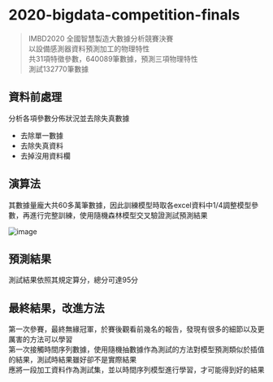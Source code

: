 # 2020-bigdata-competition-finals
>IMBD2020 全國智慧製造大數據分析競賽決賽<br>
>以設備感測器資料預測加工的物理特性<br>
>共31項特徵參數，640089筆數據，預測三項物理特性<br>
>測試132770筆數據<br>

## 資料前處理
分析各項參數分佈狀況並去除失真數據

- 去除單一數據
- 去除失真資料
- 去掉沒用資料欄

## 演算法
其數據量龐大共60多萬筆數據，因此訓練模型時取各excel資料中1/4調整模型參數，再進行完整訓練，使用隨機森林模型交叉驗證測試預測結果

![image](https://user-images.githubusercontent.com/67943586/186613544-9736c2af-0402-4549-874f-0bcf5742754e.png)

## 預測結果
測試結果依照其規定算分，總分可達95分

## 最終結果，改進方法
第一次參賽，最終無緣冠軍，於賽後觀看前幾名的報告，發現有很多的細節以及更厲害的方法可以學習<br>
第一次接觸時間序列數據，使用隨機抽數據作為測試的方法對模型預測類似於插值的結果，測試時結果雖好卻不是實際結果<br>
應將一段加工資料作為測試集，並以時間序列模型進行學習，才可能得到好的結果

